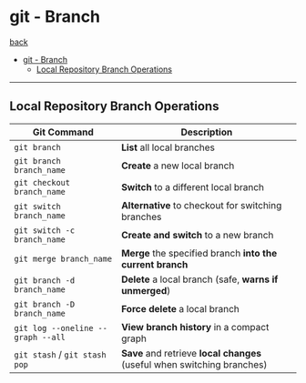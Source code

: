 # git - Branch

[back](../index.md)

- [git - Branch](#git---branch)
  - [Local Repository Branch Operations](#local-repository-branch-operations)

---

## Local Repository Branch Operations

| Git Command                       | Description                                                              |
| --------------------------------- | ------------------------------------------------------------------------ |
| `git branch`                      | **List** all local branches                                              |
| `git branch branch_name`          | **Create** a new local branch                                            |
| `git checkout branch_name`        | **Switch** to a different local branch                                   |
| `git switch branch_name`          | **Alternative** to checkout for switching branches                       |
| `git switch -c branch_name`       | **Create and switch** to a new branch                                    |
| `git merge branch_name`           | **Merge** the specified branch **into the current branch**               |
| `git branch -d branch_name`       | **Delete** a local branch (safe, **warns if unmerged**)                  |
| `git branch -D branch_name`       | **Force delete** a local branch                                          |
| `git log --oneline --graph --all` | **View branch history** in a compact graph                               |
| `git stash` / `git stash pop`     | **Save** and retrieve **local changes** (useful when switching branches) |
